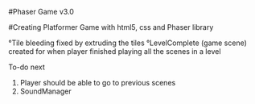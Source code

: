 #Phaser Game v3.0

#Creating Platformer Game with html5, css and Phaser library

°Tile bleeding fixed by extruding the tiles
°LevelComplete (game scene) created for when player finished playing all the scenes in a level

To-do next
1. Player should be able to go to previous scenes
2. SoundManager